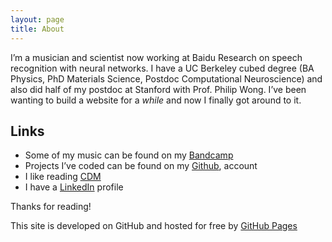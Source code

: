 ```yaml
---
layout: page
title: About
---
```

I’m a musician and scientist now working at Baidu Research on speech recognition with neural networks.
I have a UC Berkeley cubed degree (BA Physics, PhD Materials Science, Postdoc Computational Neuroscience) and also did half of my postdoc at Stanford with Prof. Philip Wong.
I’ve been wanting to build a website for a *while* and now I finally got around to it.

## Links

* Some of my music can be found on my [Bandcamp](http://jesseengel.bandcamp.com)
* Projects I’ve coded can be found on my [Github](http://github.com/jesseengel), account
* I like reading [CDM](http://createdigitalmusic.com)
* I have a [LinkedIn](https://www.linkedin.com/pub/jesse-engel/b/169/ba4) profile

Thanks for reading!

This site is developed on GitHub and hosted for free by [GitHub Pages](https://pages.github.com)
